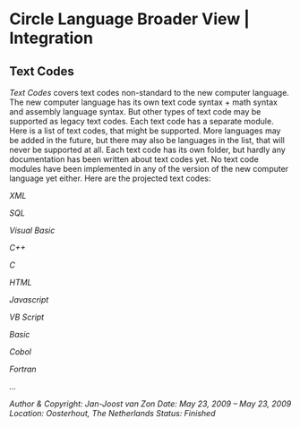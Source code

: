 ﻿Circle Language Broader View | Integration
==========================================

Text Codes
----------

*Text Codes* covers text codes non-standard to the new computer language. The new computer language has its own text code syntax + math syntax and assembly language syntax. But other types of text code may be supported as legacy text codes. Each text code has a separate module. Here is a list of text codes, that might be supported. More languages may be added in the future, but there may also be languages in the list, that will never be supported at all. Each text code has its own folder, but hardly any documentation has been written about text codes yet. No text code modules have been implemented in any of the version of the new computer language yet either. Here are the projected text codes:

*XML*

*SQL*

*Visual Basic*

*C++*

*C*

*HTML*

*Javascript*

*VB Script*

*Basic*

*Cobol*

*Fortran*

*...*



*Author & Copyright: Jan-Joost van Zon        Date: May 23, 2009 – May 23, 2009        Location: Oosterhout, The Netherlands        Status: Finished*

